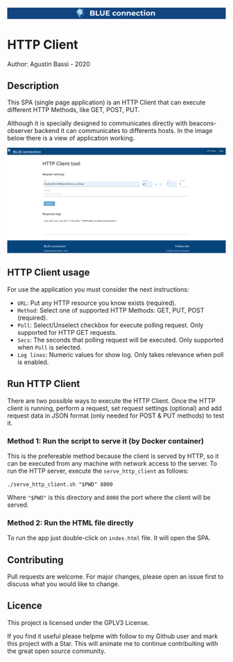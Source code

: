 ![banner](doc/banner.png)

# HTTP Client


Author: Agustin Bassi - 2020

## 

## Description


This SPA (single page application) is an HTTP Client that can execute different HTTP Methods, like GET, POST, PUT.

Although it is specially designed to communicates directly with beacons-observer backend it can communicates to differents hosts. In the image below there is a view of application working.

![app working](doc/app_working_get.png)  

## 

## HTTP Client usage

For use the application you must consider the next instructions:

* `URL`: Put any HTTP resource you know exists (required).
* `Method`: Select one of supported HTTP Methods: GET, PUT, POST (required).
* `Poll`: Select/Unselect checkbox for execute polling request. Only supported for HTTP GET requests.
* `Secs`: The seconds that polling request will be executed. Only supported when `Poll` is selected.
* `Log lines`: Numeric values for show log. Only takes relevance when poll is enabled.  

## 

## Run HTTP Client


There are two possible ways to execute the HTTP Client. Once the HTTP client is running, perform a request, set request settings (optional) and add request data in JSON format (only needed for POST & PUT methods) to test it.


### Method 1: Run the script to serve it (by Docker container)


This is the prefereable method because the client is served by HTTP, so it can be executed from any machine with network access to the server. To run the HTTP server, execute the `serve_http_client` as follows:

```
./serve_http_client.sh "$PWD" 8000
```

Where `"$PWD"` is this directory and `8000` the port where the client will be served.


### Method 2: Run the HTML file directly

To run the app just double-click on `index.html` file. It will open the SPA. 

## 

## Contributing


Pull requests are welcome. For major changes, please open an issue first to discuss what you would like to change.

## 

## Licence

This project is licensed under the GPLV3 License.

If you find it useful please helpme with follow to my Github user and mark this project with a Star. This will animate me to continue contribuiting with the great open source community.

